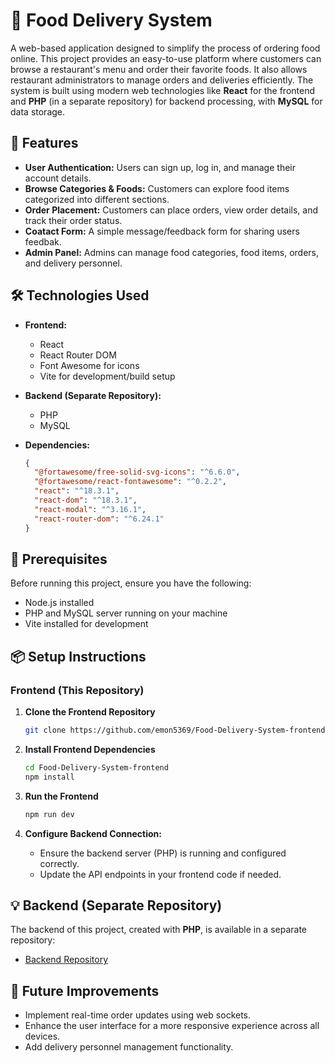 # 🍕 Food Delivery System

A web-based application designed to simplify the process of ordering food online. This project provides an easy-to-use platform where customers can browse a restaurant's menu and order their favorite foods. It also allows restaurant administrators to manage orders and deliveries efficiently. The system is built using modern web technologies like **React** for the frontend and **PHP** (in a separate repository) for backend processing, with **MySQL** for data storage.

## 🚀 Features

- **User Authentication:** Users can sign up, log in, and manage their account details.
- **Browse Categories & Foods:** Customers can explore food items categorized into different sections.
- **Order Placement:** Customers can place orders, view order details, and track their order status.
- **Coatact Form:** A simple message/feedback form for sharing users feedbak.
- **Admin Panel:** Admins can manage food categories, food items, orders, and delivery personnel.

## 🛠 Technologies Used

- **Frontend:**
  - React
  - React Router DOM
  - Font Awesome for icons
  - Vite for development/build setup
  
- **Backend (Separate Repository):**
  - PHP
  - MySQL
  
- **Dependencies:**
  ```json
  {
    "@fortawesome/free-solid-svg-icons": "^6.6.0",
    "@fortawesome/react-fontawesome": "^0.2.2",
    "react": "^18.3.1",
    "react-dom": "^18.3.1",
    "react-modal": "^3.16.1",
    "react-router-dom": "^6.24.1"
  }
  ```

## 🛑 Prerequisites

Before running this project, ensure you have the following:

- Node.js installed
- PHP and MySQL server running on your machine
- Vite installed for development

## 📦 Setup Instructions

### Frontend (This Repository)

1. **Clone the Frontend Repository**
   ```bash
   git clone https://github.com/emon5369/Food-Delivery-System-frontend.git
   ```
   
2. **Install Frontend Dependencies**
   ```bash
   cd Food-Delivery-System-frontend
   npm install
   ```

3. **Run the Frontend**
   ```bash
   npm run dev
   ```

4. **Configure Backend Connection:**
   - Ensure the backend server (PHP) is running and configured correctly.
   - Update the API endpoints in your frontend code if needed.

## 💡 Backend (Separate Repository)

The backend of this project, created with **PHP**, is available in a separate repository:

- [Backend Repository](https://github.com/emon5369/Food-Delivery-System-backend) 

## 📝 Future Improvements

- Implement real-time order updates using web sockets.
- Enhance the user interface for a more responsive experience across all devices.
- Add delivery personnel management functionality.
